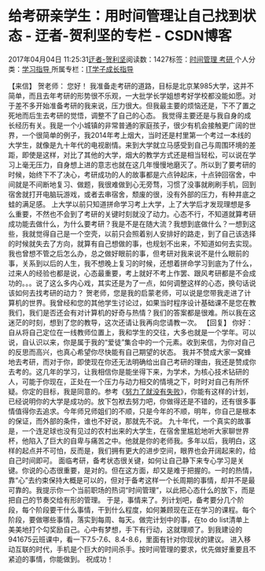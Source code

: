 
# 给考研亲学生：用时间管理让自己找到状态 - 迂者-贺利坚的专栏 - CSDN博客

2017年04月04日 11:25:31[迂者-贺利坚](https://me.csdn.net/sxhelijian)阅读数：1427标签：[时间管理																](https://so.csdn.net/so/search/s.do?q=时间管理&t=blog)[考研																](https://so.csdn.net/so/search/s.do?q=考研&t=blog)[
							](https://so.csdn.net/so/search/s.do?q=时间管理&t=blog)个人分类：[学习指导																](https://blog.csdn.net/sxhelijian/article/category/1106461)
所属专栏：[IT学子成长指导](https://blog.csdn.net/column/details/itstudy.html)



【来信】
贺老师：
您好！
我准备走考研的道路，目标是北京某985大学，这并不简单，而且去年考研的形势很不乐观，一大批学长学姐想考好学校都没能如愿。对于差不多开始准备考研的我来说，压力很大。但我最主要的烦恼还是，下不了置之死地而后生去考研的觉悟，调整不了自己的心态。
我觉得主要还是与我自身的成长经历有关。我是一个小城镇的非常普通的家庭孩子，很少有机会接触更广阔的世界，一个很简单的例子，我2014年考上烟大，当时还是村里第一个考过一本线的大学生，就像是九十年代的电视剧情。来到大学就立马感受到自己与周围环境的差距，即使是这样，对比了其他的大学，烟大的教学方式还是相当轻松，可以说在学习上毫无压力，自身想上进的意志也就在这几年慢慢地磨灭了。所以到了要考研的时候，始终下不了决心，考研成功的人的故事都是六点钟起床，十点钟回宿舍，中间就是不间断地复习、做题，我很难做到心无旁骛，习惯了没事就刷刷手机，回到宿舍就打开电脑玩游戏，或者去串宿舍，颓废的很，没有外部的压力，有种井底之蛙的满足感。
上大学以前只知道拼命学习考上大学，上了大学后才发现理想是多么重要，不然也不会到了考研的关键时刻就没了动力。心态不行，不知道就算考研成功能去做什么，为什么要考研？我是不是在随大流？我想到底做什么？一想到这些，我就觉得自己是一个空壳，以前只会照着别人安排好的路走，到了自己该选择的时候就失去了方向，就算有自己想做的事，也规划不出来，不知道如何去实现。我也曾想不管之后怎么办，总之做好眼前的事，但考研对我来说不是什么眼前的事，关系到以后的人生，我不想晚上复习的时候，还想着拼命学习到底为了什么，过来人的经验也都是说，心态最重要，考上就好不考上作罢、跟风考研都是不会成功的。。。说了这么多内心戏，其实还是为了一点，如何调整这样的心态，换句话说该如何去找考研的动力？
贺老师，您是我的启蒙老师，可以说是您带我走进了计算机的世界。我曾经和您的其他学生讨论过，如果当时程序设计基础课不是您在教我们，我们是否还会有对计算机的好奇与热情？我们的答案都是很难。所以我在这迷茫的时刻，想到了您的教导，这次还请让我再向您请教一次。
【回复】
你好：
自从将自己定位在一线教师位置上，我和学生的交往，大多也就是一个学年。可以说，自认识以来，你是属于我的“爱徒”集合中的一个元素。收到来信，为你对自己的反思而高兴，也真心希望你尽快能有自己期望的状态。
我并不赞成大家一窝蜂地去考研，而对于你，即使现在你还无法明确给出自己考研的理由，我还是赞成你去考的。这几年的学习，让我相信你是能坐得下来，为学术，为核心技术钻研的人，可能于你现在，正处在一个压力与动力相交的情境之下，时时对自己有所怀疑。你定的目标，我是同意的。参考《[努力了就没有失败](http://blog.csdn.net/sxhelijian/article/details/8749452)》，你能有这样的计划，已经说明你的大学是成功的。放下包袱去努力吧，你做得还是不错的，还有很多事情值得你去追求。今年师兄师姐们的不顺，只是今年的不顺，明年，你自己是根本的保证，而外部的条件，谁也不好说，那就先不说。
九十年代，一个真实的故事是，一个连足球也没有见过的农村出来的大学生，在宿舍里尴尬地听大家聊世界杯，他陷入了巨大的自卑与痛苦之中。他就是你的老师我。多年以后，我明白，这样的起点并不可怕，反而是，我们拥有更大的进步空间，眼界也会开阔起来的，给自己时间即可。
面临考研，备考状态很关键，如何让自己静下来专心学习是关键。你说的心态很重要，是对的。但在这方面，却又是难于把握的。一时的热情，靠“心”去约束保持大概是可以的，但对于备考这样一个长周期的事情，却并不是最可靠的。我提示你一个当前职场的热词“时间管理”，以此把心态什么的放下，而是把自己的节奏交给有形的管理。
于是，事情来了。列计划吧，备考要分几个阶段，每个阶段要干什么事情，干到什么程度，如何兼顾现在正在学习的课程。每个阶段，要做哪些事情，落实到每周、每天。做完计划中的事，在to do list清单上美美地打个勾奖励自己。心中有梦想，手下有行动，这就理顺了。到我建设的941675云班课中，看一下7.5-7.6、8.4-8.6，里面有针对你现状的建议。
进入移动互联的时代，手机是个巨大的时间杀手。按时间管理的要求，优先做好重要且不紧迫的事情，你能做到。
祝成功！


